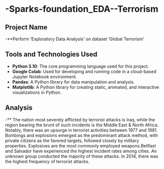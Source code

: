 # -Sparks-foundation_EDA--Terrorism

## Project Name
   -**Perform ‘Exploratory Data Analysis’ on dataset ‘Global Terrorism’

## Tools and Technologies Used
   - **Python 3.10**: The core programming language used for this project.
   - **Google Colab**: Used for developing and running code in a cloud-based Jupyter Notebook environment.
   - **Pandas**: A Python library for data manipulation and analysis.
   - **Matplotlib**: A Python library for creating static, animated, and interactive visualizations in Python.

## Analysis
  -** The nation most severely afflicted by terrorist attacks is Iraq, while the region bearing the brunt of such incidents is the Middle East & North Africa. Notably, 
      there was an upsurge in terrorist activities between 1977 and 1981. Bombings and explosions emerged as the predominant attack method, with private citizens as the favored targets,
      followed closely by military properties. Explosives are the most commonly employed weapons.Bellfast and Salvador have experienced the highest incident rates among cities.
      An unknown group conducted the majority of these attacks. In 2014, there was the highest frequency of terrorist attacks.
